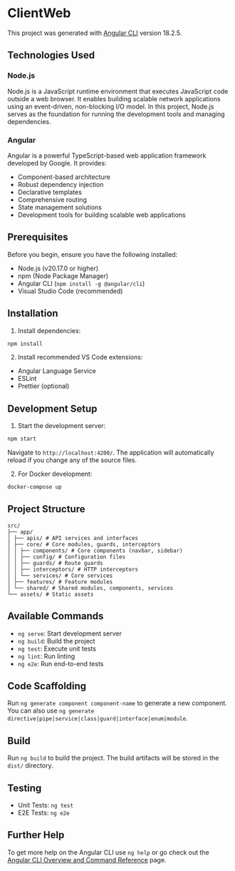 # ClientWeb

This project was generated with [Angular CLI](https://github.com/angular/angular-cli) version 18.2.5.

## Technologies Used

### Node.js
Node.js is a JavaScript runtime environment that executes JavaScript code outside a web browser. It enables building scalable network applications using an event-driven, non-blocking I/O model. In this project, Node.js serves as the foundation for running the development tools and managing dependencies.

### Angular
Angular is a powerful TypeScript-based web application framework developed by Google. It provides:
- Component-based architecture
- Robust dependency injection
- Declarative templates
- Comprehensive routing
- State management solutions
- Development tools for building scalable web applications

## Prerequisites

Before you begin, ensure you have the following installed:
- Node.js (v20.17.0 or higher)
- npm (Node Package Manager)
- Angular CLI (`npm install -g @angular/cli`)
- Visual Studio Code (recommended)

## Installation

1. Install dependencies:
```bash
npm install
```

2. Install recommended VS Code extensions:
- Angular Language Service
- ESLint
- Prettier (optional)

## Development Setup

1. Start the development server:
```bash
npm start
```
Navigate to `http://localhost:4200/`. The application will automatically reload if you change any of the source files.

2. For Docker development:
```bash
docker-compose up
```

## Project Structure

```
src/
├── app/
│ ├── apis/ # API services and interfaces
│ ├── core/ # Core modules, guards, interceptors
│ │ ├── components/ # Core components (navbar, sidebar)
│ │ ├── config/ # Configuration files
│ │ ├── guards/ # Route guards
│ │ ├── interceptors/ # HTTP interceptors
│ │ └── services/ # Core services
│ ├── features/ # Feature modules
│ └── shared/ # Shared modules, components, services
└── assets/ # Static assets
```

## Available Commands

- `ng serve`: Start development server
- `ng build`: Build the project
- `ng test`: Execute unit tests
- `ng lint`: Run linting
- `ng e2e`: Run end-to-end tests

## Code Scaffolding

Run `ng generate component component-name` to generate a new component. You can also use `ng generate directive|pipe|service|class|guard|interface|enum|module`.

## Build

Run `ng build` to build the project. The build artifacts will be stored in the `dist/` directory.

## Testing

- Unit Tests: `ng test`
- E2E Tests: `ng e2e`

## Further Help

To get more help on the Angular CLI use `ng help` or go check out the [Angular CLI Overview and Command Reference](https://angular.dev/tools/cli) page.
